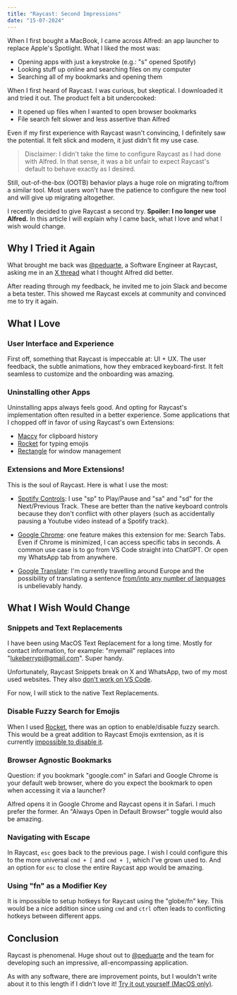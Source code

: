 ```yaml
---
title: "Raycast: Second Impressions"
date: "15-07-2024"
---
```


When I first bought a MacBook, I came across Alfred: an app launcher to replace Apple's Spotlight. What I liked the most was:

- Opening apps with just a keystroke (e.g.: "s" opened Spotify)
- Looking stuff up online and searching files on my computer
- Searching all of my bookmarks and opening them

When I first heard of Raycast. I was curious, but skeptical. I downloaded it and tried it out. The product felt a bit undercooked:

- It opened up files when I wanted to open browser bookmarks
- File search felt slower and less assertive than Alfred

Even if my first experience with Raycast wasn't convincing, I definitely saw the potential. It felt slick and modern, it just didn't fit my use case.

> Disclaimer: I didn't take the time to configure Raycast as I had done with Alfred. In that sense, it was a bit unfair to expect Raycast's default to behave exactly as I desired.

Still, out-of-the-box (OOTB) behavior plays a huge role on migrating to/from a similar tool. Most users won't have the patience to configure the new tool and will give up migrating altogether.

I recently decided to give Raycast a second try. **Spoiler: I no longer use Alfred.** In this article I will explain why I came back, what I love and what I wish would change.

## Why I Tried it Again

What brought me back was [@peduarte](https://x.com/peduarte), a Software Engineer at Raycast, asking me in an [X thread](https://x.com/peduarte/status/1793990811014865072) what I thought Alfred did better.

After reading through my feedback, he invited me to join Slack and become a beta tester. This showed me Raycast excels at community and convinced me to try it again.

## What I Love

### User Interface and Experience

First off, something that Raycast is impeccable at: UI + UX. The user feedback, the subtle animations, how they embraced keyboard-first. It felt seamless to customize and the onboarding was amazing.

### Uninstalling other Apps

Uninstalling apps always feels good. And opting for Raycast's implementation often resulted in a better experience. Some applications that I chopped off in favor of using Raycast's own Extensions:

- [Maccy](https://maccy.app/) for clipboard history
- [Rocket](https://matthewpalmer.net/rocket/) for typing emojis
- [Rectangle](https://rectangleapp.com/) for window management

### Extensions and More Extensions!

This is the soul of Raycast. Here is what I use the most:

- [Spotify Controls](https://www.raycast.com/thomas/spotify-controls): I use "sp" to Play/Pause and "sa" and "sd" for the Next/Previous Track. These are better than the native keyboard controls because they don't conflict with other players (such as accidentally pausing a Youtube video instead of a Spotify track).

- [Google Chrome](https://www.raycast.com/Codely/google-chrome): one feature makes this extension for me: Search Tabs. Even if Chrome is minimized, I can access specific tabs in seconds. A common use case is to go from VS Code straight into ChatGPT. Or open my WhatsApp tab from anywhere.

- [Google Translate](https://www.raycast.com/gebeto/translate): I'm currently travelling around Europe and the possibility of translating a sentence [from/into any number of languages](https://x.com/LukeberryPi/status/1813352420623188453) is unbelievably handy.

## What I Wish Would Change

### Snippets and Text Replacements

I have been using MacOS Text Replacement for a long time. Mostly for contact information, for example: "myemail" replaces into "lukeberrypi@gmail.com". Super handy.

Unfortunately, Raycast Snippets break on X and WhatsApp, two of my most used websites. They also [don't work on VS Code](https://x.com/LukeberryPi/status/1806094087658807370).

For now, I will stick to the native Text Replacements.

### Disable Fuzzy Search for Emojis

When I used [Rocket](https://matthewpalmer.net/rocket/), there was an option to enable/disable fuzzy search. This would be a great addition to Raycast Emojis exntension, as it is currently [impossible to disable it](https://x.com/LukeberryPi/status/1801228787826229632).

### Browser Agnostic Bookmarks

Question: if you bookmark "google.com" in Safari and Google Chrome is your default web browser, where do you expect the bookmark to open when accessing it via a launcher?

Alfred opens it in Google Chrome and Raycast opens it in Safari. I much prefer the former. An "Always Open in Default Browser" toggle would also be amazing.

### Navigating with Escape

In Raycast, `esc` goes back to the previous page. I wish I could configure this to the more universal `cmd + [` and `cmd + ]`, which I've grown used to. And an option for `esc` to close the entire Raycast app would be amazing.

### Using "fn" as a Modifier Key

It is impossible to setup hotkeys for Raycast using the "globe/fn" key. This would be a nice addition since using `cmd` and `ctrl` often leads to conflicting hotkeys between different apps.

## Conclusion

Raycast is phenomenal. Huge shout out to [@peduarte](https://x.com/peduarte) and the team for developing such an impressive, all-encompassing application.

As with any software, there are improvement points, but I wouldn't write about it to this length if I didn't love it! [Try it out yourself (MacOS only)](https://www.raycast.com/).
